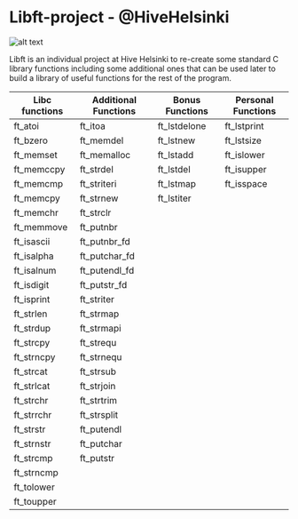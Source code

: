 # Libft-project - @HiveHelsinki

![alt text](https://user-images.githubusercontent.com/49685048/71585884-c870b980-2b20-11ea-82d6-9f68024e17e2.png)

Libft is an individual project at Hive Helsinki to re-create some standard C library functions including some additional ones that can be used later to build a library of useful functions for the rest of the program.

| Libc functions | Additional Functions | Bonus Functions | Personal Functions |
| ------------- | ------------- | ------------- | ------------- |
| ft_atoi | ft_itoa | ft_lstdelone | ft_lstprint | 
| ft_bzero | ft_memdel | ft_lstnew | ft_lstsize | 
| ft_memset | ft_memalloc | ft_lstadd | ft_islower |
| ft_memccpy | ft_strdel | ft_lstdel | ft_isupper | 
| ft_memcmp | ft_striteri | ft_lstmap | ft_isspace |
| ft_memcpy | ft_strnew | ft_lstiter |
| ft_memchr | ft_strclr | 
| ft_memmove |  ft_putnbr |
| ft_isascii | ft_putnbr_fd |
| ft_isalpha | ft_putchar_fd |
| ft_isalnum | ft_putendl_fd |
| ft_isdigit | ft_putstr_fd |
| ft_isprint |  ft_striter | 
| ft_strlen | ft_strmap |
| ft_strdup | ft_strmapi |
| ft_strcpy | ft_strequ |
| ft_strncpy | ft_strnequ |
| ft_strcat | ft_strsub |
| ft_strlcat | ft_strjoin |
| ft_strchr | ft_strtrim |
| ft_strrchr | ft_strsplit |
| ft_strstr | ft_putendl |
| ft_strnstr | ft_putchar |
| ft_strcmp | ft_putstr |
| ft_strncmp | 
| ft_tolower |
| ft_toupper |
